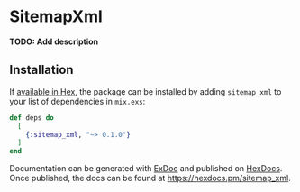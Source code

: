 # SitemapXml

**TODO: Add description**

## Installation

If [available in Hex](https://hex.pm/docs/publish), the package can be installed
by adding `sitemap_xml` to your list of dependencies in `mix.exs`:

```elixir
def deps do
  [
    {:sitemap_xml, "~> 0.1.0"}
  ]
end
```

Documentation can be generated with [ExDoc](https://github.com/elixir-lang/ex_doc)
and published on [HexDocs](https://hexdocs.pm). Once published, the docs can
be found at <https://hexdocs.pm/sitemap_xml>.

